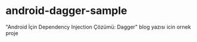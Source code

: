 android-dagger-sample
=====================

"Android İçin Dependency Injection Çözümü: Dagger" blog yazısı icin ornek proje
